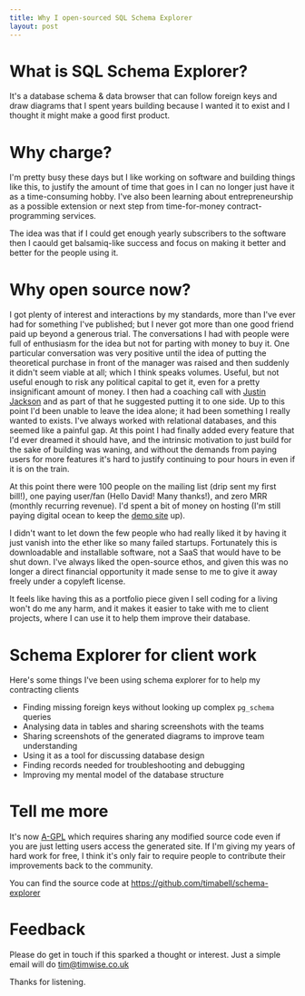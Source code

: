 ```yaml
---
title: Why I open-sourced SQL Schema Explorer
layout: post
---
```


# What is SQL Schema Explorer?

It's a database schema & data browser that can follow foreign keys and draw
diagrams that I spent years building because I wanted it to exist and I thought
it might make a good first product.

# Why charge?

I'm pretty busy these days but I like working on software and building things
like this, to justify the amount of time that goes in I can no longer just have
it as a time-consuming hobby. I've also been learning about entrepreneurship as
a possible extension or next step from time-for-money contract-programming
services.

The idea was that if I could get enough yearly subscribers to the software then
I caould get balsamiq-like success and focus on making it better and better for
the people using it.

# Why open source now?

I got plenty of interest and interactions by my standards, more than I've ever
had for something I've published; but I never got more than one good friend paid
up beyond a generous trial. The conversations I had with people were full of
enthusiasm for the idea but not for parting with money to buy it. One
particular conversation was very positive until the idea of putting the
theoretical purchase in front of the manager was raised and then suddenly it
didn't seem viable at all; which I think speaks volumes. Useful, but not useful
enough to risk any political capital to get it, even for a pretty insignificant
amount of money.  I then had a coaching call with [Justin
Jackson](https://justinjackson.ca/) and as part of that he suggested putting it
to one side. Up to this point I'd been unable to leave the idea alone; it had
been something I really wanted to exists. I've always worked with relational
databases, and this seemed like a painful gap. At this point I had finally
added every feature that I'd ever dreamed it should have, and the intrinsic
motivation to just build for the sake of building was waning, and without the
demands from paying users for more features it's hard to justify continuing to
pour hours in even if it is on the train.

At this point there were 100 people on the mailing list (drip sent my first
bill!), one paying user/fan (Hello David! Many thanks!), and zero MRR (monthly
recurring revenue). I'd spent a bit of money on hosting (I'm still paying
digital ocean to keep the [demo site](http://demo.schemaexplorer.io/) up).

I didn't want to let down the few people who had really liked it by having it
just vanish into the ether like so many failed startups. Fortunately this is
downloadable and installable software, not a SaaS that would have to be shut
down. I've always liked the open-source ethos, and given this was no longer a
direct financial opportunity it made sense to me to give it away freely under a
copyleft license.

It feels like having this as a portfolio piece given I sell coding for a living
won't do me any harm, and it makes it easier to take with me to client
projects, where I can use it to help them improve their database.

# Schema Explorer for client work

Here's some things I've been using schema explorer for to help my contracting clients

* Finding missing foreign keys without looking up complex `pg_schema` queries
* Analysing data in tables and sharing screenshots with the teams
* Sharing screenshots of the generated diagrams to improve team understanding
* Using it as a tool for discussing database design
* Finding records needed for troubleshooting and debugging
* Improving my mental model of the database structure

# Tell me more

It's now [A-GPL](https://en.wikipedia.org/wiki/Affero_General_Public_License)
which requires sharing any modified source code even if you are just letting
users access the generated site. If I'm giving my years of hard work for free,
I think it's only fair to require people to contribute their improvements back
to the community.

You can find the source code at <https://github.com/timabell/schema-explorer>

# Feedback

Please do get in touch if this sparked a thought or interest. Just a simple
email will do <tim@timwise.co.uk>

Thanks for listening.
